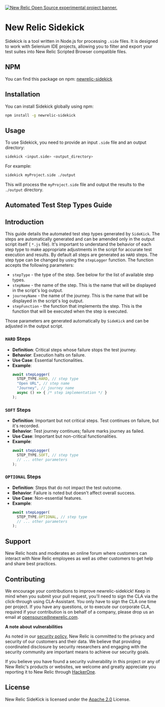 <a href="https://opensource.newrelic.com/oss-category/#new-relic-experimental"><picture><source media="(prefers-color-scheme: dark)" srcset="https://github.com/newrelic/opensource-website/raw/main/src/images/categories/dark/Experimental.png"><source media="(prefers-color-scheme: light)" srcset="https://github.com/newrelic/opensource-website/raw/main/src/images/categories/Experimental.png"><img alt="New Relic Open Source experimental project banner." src="https://github.com/newrelic/opensource-website/raw/main/src/images/categories/Experimental.png"></picture></a>

# New Relic Sidekick

 Sidekick is a tool written in Node.js for processing `.side` files. It is designed to work with Selenium IDE projects, allowing you to filter and export your test suites into New Relic Scripted Browser compatible files.

 ## NPM

You can find this package on npm: [newrelic-sidekick](https://www.npmjs.com/package/newrelic-sidekick)


 ## Installation

 You can install Sidekick globally using npm:

 ```bash
 npm install -g newrelic-sidekick
 ```

 ## Usage

 To use Sidekick, you need to provide an input `.side` file and an output directory:

 ```bash
 sidekick <input.side> <output_directory>
 ```

 For example:

 ```bash
 sidekick myProject.side ./output
 ```

 This will process the `myProject.side` file and output the results to the `./output` directory.

## Automated Test Step Types Guide
## Introduction
This guide details the automated test step types generated by `SideKick`. The steps are automatically generated and can be amended only in the output script itself ( `*.js` file). It's important to understand the behavior of each step type to make appropriate adjustments in the script for accurate test execution and results.
By default all steps are generated as `HARD` steps. The step type can be changed by using the `stepLogger` function. The function accepts the following parameters:
- `stepType` - the type of the step. See below for the list of available step types.
- `stepName` - the name of the step. This is the name that will be displayed in the script's log output.
- `journeyName` - the name of the journey. This is the name that will be displayed in the script's log output.
- `stepFunction` - the function that implements the step. This is the function that will be executed when the step is executed.

Those parameters are generated automatically by `SideKick` and can be adjusted in the output script.

### `HARD` Steps
- **Definition**: Critical steps whose failure stops the test journey.
- **Behavior**: Execution halts on failure.
- **Use Case**: Essential functionalities.
- **Example**:
  ```javascript
  await stepLogger(
    STEP_TYPE.HARD, // step type
    "Open URL", // step name
    "Journey", // journey name
    async () => { /* step implementation */ }
  );
  ```
### `SOFT` Steps
- **Definition**: Important but not critical steps. Test continues on failure, but it's recorded.
- **Behavior**: Test journey continues; failure marks journey as failed.
- **Use Case**: Important but non-critical functionalities.
- **Example**:
  ```javascript
  await stepLogger(
    STEP_TYPE.SOFT, // step type
    // ... other parameters
  );
  ```
### `OPTIONAL` Steps
- **Definition**: Steps that do not impact the test outcome.
- **Behavior**: Failure is noted but doesn't affect overall success.
- **Use Case**: Non-essential features.
- **Example**:
  ```javascript
  await stepLogger(
    STEP_TYPE.OPTIONAL, // step type
    // ... other parameters
  );
  ```

## Support

New Relic hosts and moderates an online forum where customers can interact with New Relic employees as well as other customers to get help and share best practices.

## Contributing
We encourage your contributions to improve newrelic-sidekick! Keep in mind when you submit your pull request, you'll need to sign the CLA via the click-through using CLA-Assistant. You only have to sign the CLA one time per project.
If you have any questions, or to execute our corporate CLA, required if your contribution is on behalf of a company,  please drop us an email at opensource@newrelic.com.

**A note about vulnerabilities**

As noted in our [security policy](https://github.com/newrelic-experimental/newrelic-sidekick/security/policy), New Relic is committed to the privacy and security of our customers and their data. We believe that providing coordinated disclosure by security researchers and engaging with the security community are important means to achieve our security goals.

If you believe you have found a security vulnerability in this project or any of New Relic's products or websites, we welcome and greatly appreciate you reporting it to New Relic through [HackerOne](https://hackerone.com/newrelic).

## License
New Relic SideKick is licensed under the [Apache 2.0](http://apache.org/licenses/LICENSE-2.0.txt) License.
